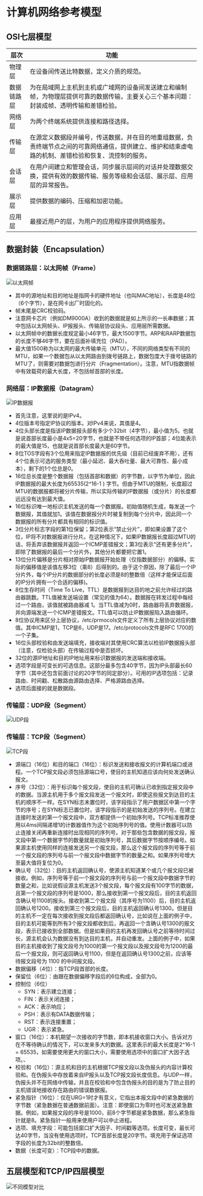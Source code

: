 # 计算机网络参考模型

## OSI七层模型
| 层次 | 功能 |
| --- | --- |
| 物理层 | 在设备间传送比特数据，定义介质的规范。 |
| 数据链路层 | 为在局域网上主机到主机或广域网的设备间发送建立和编制帧，为物理层提供可靠的数据传输，主要关心三个基本问题：封装成帧、透明传输和差错检验。 |
| 网络层 | 为两个终端系统提供连接和路径选择。 |
| 传输层 | 在源定义数据段并编号，传送数据，并在目的地重组数据，负责终端节点之间的可靠网络通信，提供建立、维护和结束虚电路的机制、差错检验和恢复、流控制的服务。 |
| 会话层 | 在用户间建立和管理会话，同步展示层间的对话并处理数据交换，提供有效的数据传输、服务等级和会话层、展示层、应用层的异常报告。 |
| 展示层 | 提供数据的编码、压缩和加密功能。 |
| 应用层 | 最接近用户的层，为用户的应用程序提供网络服务。 |

## 数据封装（Encapsulation）

### 数据链路层：以太网帧（Frame）
![以太网帧](media/计算机网络参考模型/以太网帧.jpg)

* 其中的源地址和目的地址是指网卡的硬件地址（也叫MAC地址），长度是48位（6个字节），是在网卡出厂时固化的。
* 帧末尾是CRC校验码。
* 注意网卡芯片（例如DM9000A）收到的数据就是如上所示的一长串数据；其中包括以太网帧头、IP报报头、传输层协议段头、应用层所需数据。
* 以太网帧中的数据长度规定最小46字节，最大1500字节。ARP和RARP数据包的长度不够46字节，要在后面补填充位（PAD）。
* 最大值1500称为以太网的最大传输单元（MTU），不同的网络类型有不同的MTU，如果一个数据包从以太网路由到拨号链路上，数据包度大于拨号链路的MTU了，则需要对数据包进行分片（Fragmentation）。注意，MTU指数据帧中有效载荷的最大长度，不包括帧首部的长度。

### 网络层：IP数据报（Datagram）
![IP数据报](media/计算机网络参考模型/IP数据报.png)

* 首先注意，这里说的是IPv4。
* 4位版本号指定IP协议的版本。对IPv4来说，其值是4。
* 4位头部长度是指该IP数据报头部有多少个32bit（4字节），最⼩值为5。也就是说⾸部长度最⼩是4x5=20字节，也就是不带任何选项的IP⾸部；4位能表⽰的最⼤值是15，也就是说⾸部长度最⼤是60字节。
* 8位TOS字段有3个位⽤来指定IP数据报的优先级（⽬前已经废弃不⽤），还有4个位表⽰可选的服务类型（最⼩延迟、最⼤呑吐量、最⼤可靠性、最⼩成本），剩下的1个位总是0。
* 16位总长度是整个数据报（包括⾸部和数据）的字节数，以字节为单位，因此IP数据报的最大长度为65535(2^16-1 ) 字节。但由于MTU的限制，长度超过MTU的数据报都将被分片传输，所以实际传输的IP数据报（或分片）的长度都远远没有达到最大值。
* 16位标识唯一地标识主机发送的每一个数据报。初始值随机生成，每发送一个数据报，其值就加1。该值在数据报分片时被复制到每个分片中，因此同一个数据报的所有分片都具有相同的标识值。
* 3位分片标志字段的第1位保留；第2位表示“禁止分片”，即如果设置了这个位，IP将不对数据报进行分片。在这种情况下，如果IP数据报长度超过MTU的话，将丢弃该数据报并返回一个ICMP差错报文；第3位表示“还有更多分片”，即除了数据报的最后一个分片外，其他分片都要把它置1。
* 13位分片偏移是分片相对原始IP数据报开始处理（仅指数据部分）的偏移。实际的偏移值是该值左移3位（乘8）后得到的。由于这个原因，除了最后一个IP分片外，每个IP分片的数据部分的长度必须是8的整数倍（这样才能保证后面的IP分片拥有一个合适的偏移)。
* 8位生存时间（Time To Live，TTL）是数据报到达目的地之前允许经过的路由器跳数。TTL值被发送端设置（常见的值为64）。数据报在转发过程中每经过一个路由，该值就被路由器减 1。当TTL值减为0时，路由器将丢弃数据报，并向源端发送一个ICMP差错报文。TTL值可以防止IP数据报陷入路由循环。
* 8位协议用来区分上层协议，/etc/prmocols文件定义了所有上层协议对应的数值。其中ICMP是1，TCP是6，UDP是17。/etc/protocols文件是RFC 1700的一个子集。
* 16位头部校验和由发送端填充，接收端对其使用CRC算法以检验IP数据报头部（注意，仅检验头部）在传输过程中是否损坏。
* 32位的源IP地址和目的IP地址用来标识数据报的发送端和接收端。
* 选项字段是可变长的可选信息。这部分最多包含40字节，因为IP头部最长60字节（其中还包含前面讨论的20字节的同定部分）。可用的IP选项包括：记录路由、时间戳、松散路由源路由选择、严格源路由选择。
* 选项后面接的就是数据段。

### 传输层：UDP段（Segment）
![UDP段](media/计算机网络参考模型/UDP段.png)

### 传输层：TCP段（Segment）
![TCP段](media/计算机网络参考模型/TCP段.png)

* 源端口（16位）和目的端口（16位）：标识发送和接收报文的计算机端口或进程。一个TCP报文段必须包括源端口号，使目的主机知道应该向何处发送确认报文。
* 序号（32位）：用于标识每个报文段，使目的主机可确认已收到指定报文段中的数据。当源主机用于多个报文段发送一个报文时，即使这些报文到达目的主机的顺序不一样。在SYN标志未置位时，该字段指示了用户数据区中第一个字节的序号；在SYN标志已置位时，该字段指示的是初始发送的序列号。在建立连接时发送的第一个报文段中，双方都提供一个初始序列号。TCP标准推荐使用以4ms间隔递增1的计数器值作为这个初始序列号的值。使用计数器可以防止连接关闭再重新连接时出现相同的序列号。对于那些包含数据的报文段，报文段中第一个数据字节的数量就是初始序列号，其后数据字节按顺序编号。如果源主机使用同样的连接发送另一个报文段，那么这个报文段的序列号等于前一个报文段的序列号与前一个报文段中数据字节的数量之和。如果序列号增大至最大值将复位为0。
* 确认号（32位）：目的主机返回确认号，使源主机知道某个或几个报文段已被接收。例如，序列号等于前一个报文段的序列号与前一个报文段中数据字节的数量之和，比如说假设源主机发送3个报文段，每个报文段有100字节的数据，且第一个报文段的序列号是1000，那么接收到第一个报文段后，目的主机返回含确认号1100的报头。接收到第二个报文段（其序号为1100）后，目的主机返回确认号1200。接收到第三个报文段后，目的主机返回确认号1300。但是目的主机不一定在每次接收到报文段后都返回确认号，比如说在上面的例子中，目的主机可能等到所有3个报文段都收到后，再返回一个含确认号1300的报文段，表示已接收到全部数据。但是如果目的主机再发回确认号之前等待时间过长，源主机会认为数据没有到达目的主机，并自动重发。上面的例子中，如果目的主机接收到了报文段号为1000的第一个报文段以及报文段号为1200的最后一个报文段，则可返回确认号1100，但是在返回确认号1300之前，应该等待报文段号为 1100 的中间报文段。
* 数据偏移（4位）：指TCP段首部的长度。
* 保留位（6位）：由跟在数据偏移字段后的6位构成，全部为0。
* 控制位（6位）
    * SYN：表示建立连接；
    * FIN：表示关闭连接；
    * ACK：表示响应；
    * PSH：表示有DATA数据传输；
    * RST：表示连接重置；
    * UGR：表示紧急。
* 窗口（16位）：本机期望一次接收的字节数，即本机接收窗口大小。告诉对方在不等待确认的情况下，可以发来多大的数据。这里表示的最大长度是2^16-1 = 65535，如需要使用更大的窗口大小，需要使用选项中的窗口扩大因子选项。、
* 校验和（16位）：源主机和目的主机根据TCP报文段以及伪报头的内容计算校验和。在伪报头中存放着来自IP报头以及TCP报文段长度信息。与UDP一样，伪报头并不在网络中传输，并且在校验和中包含伪报头的目的是为了防止目的主机错误地接收存在路由的错误数据报。
* 紧急指针（16位）：仅在URG=1时才有意义，它指出本报文段中的紧急数据的字节数（紧急数据在普通数据前面）。注意：即使窗口为零时也可发送紧急数据。例如，如果报文段的序号是1000，前8个字节都是紧急数据，那么紧急指针就是8。紧急指针一般用来使用户可以中止进程。
* 选项、填充字段：可能包括窗口扩大因子、时间戳等选项。长度可变，最长可达40字节，当没有使用选项时，TCP首部长度是20字节。填充用于保证选项字段的长度为32bit的整数倍。
* 数据（长度可变）：TCP段中的数据。

## 五层模型和TCP/IP四层模型
![不同模型对比](media/计算机网络参考模型/不同模型对比.jpg)




